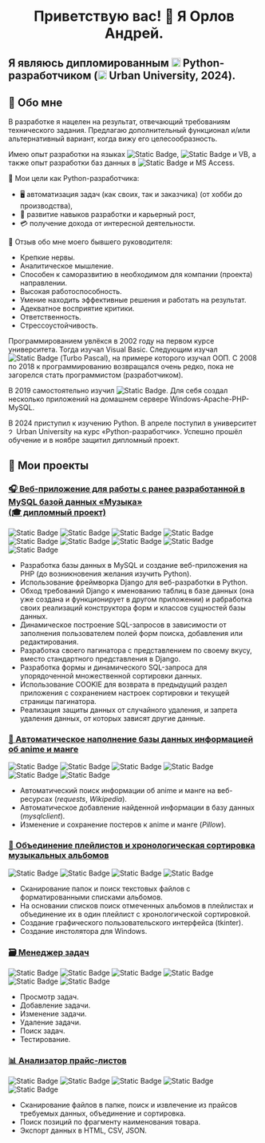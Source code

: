 <h1 align="center">Приветствую вас! 👋 Я Орлов Андрей.</h1>

## Я являюсь дипломированным <img alt="1887_python" src="https://github.com/user-attachments/assets/35618abd-6e46-4028-a1a4-f08cb1d689bf" width="18" height="18"> Python-разработчиком (<img alt="2300374_12196046_t" src="https://github.com/user-attachments/assets/c31e9142-19de-4e76-aaec-9858d3ebdd77" width="18" height="18"> Urban University, 2024).

## 📜 Обо мне

В разработке я нацелен на результат, отвечающий требованиям технического задания. Предлагаю дополнительный функционал и/или альтернативный вариант, когда вижу его целесообразность.

Имею опыт разработки на языках ![Static Badge](https://img.shields.io/badge/PHP-7-%23777BB4), ![Static Badge](https://img.shields.io/badge/Delphi-7-%23E62431) и VB, а также опыт разработки баз данных в ![Static Badge](https://img.shields.io/badge/MySQL-8-%234479A1) и MS Access.

📌 Мои цели как Python-разработчика:
* 🖥 автоматизация задач (как своих, так и заказчика) (от хобби до производства),
* 🧰 развитие навыков разработки и карьерный рост,
* 💳 получение дохода от интересной деятельности.

📄 Отзыв обо мне моего бывшего руководителя:
* Крепкие нервы.
* Аналитическое мышление.
* Способен к саморазвитию в необходимом для компании (проекта) направлении.
* Высокая работоспособность.
* Умение находить эффективные решения и работать на результат.
* Адекватное восприятие критики.
* Ответственность.
* Стрессоустойчивость.

Программированием увлёкся в 2002 году на первом курсе университета. Тогда изучал Visual Basic. Следующим изучал ![Static Badge](https://img.shields.io/badge/Delphi-7-%23E62431) (Turbo Pascal), на примере которого изучал ООП. С 2008 по 2018 к программированию возвращался очень редко, пока не загорелся стать программистом (разработчиком).

В 2019 самостоятельно изучил ![Static Badge](https://img.shields.io/badge/PHP-7-%23777BB4). Для себя создал несколько приложений на домашнем сервере Windows-Apache-PHP-MySQL.

В 2024 приступил к изучению Python. В апреле поступил в университет <img alt="2300374_12196046_t" src="https://github.com/user-attachments/assets/c31e9142-19de-4e76-aaec-9858d3ebdd77" width="12" height="12"> Urban University на курс «Python-разработчик». Успешно прошёл обучение и в ноябре защитил дипломный проект.

## 💼 Мои проекты

<h3><a href="https://github.com/OrlandV/diplomMusic">🎧 Веб-приложение для работы с ранее разработанной в MySQL базой данных «Музыка»<br>(🎓 дипломный проект)</a></h3>

![Static Badge](https://img.shields.io/badge/MySQL-8.0.33-%234479A1)
![Static Badge](https://img.shields.io/badge/PHP-7.4.15-%23777BB4)
![Static Badge](https://img.shields.io/badge/HTML-5-%23E34F26)
![Static Badge](https://img.shields.io/badge/CSS-3-%231572B6)
![Static Badge](https://img.shields.io/badge/JavaScript-_-%23F7DF1E)
![Static Badge](https://img.shields.io/badge/SQL-_-black)
![Static Badge](https://img.shields.io/badge/Python-3.12-%233776AB)
![Static Badge](https://img.shields.io/badge/Django-5.1.2-%23092E20)
![Static Badge](https://img.shields.io/badge/mysqlclient-2.2.5-blue)

* Разработка базы данных в MySQL и создание веб-приложения на PHP (до возникновения желания изучить Python).
* Использование фреймворка Django для веб-разработки в Python.
* Обход требований Django к именованию таблиц в базе данных (она уже создана и функционирует в другом приложении) и рабработка своих реализаций конструктора форм и классов сущностей базы данных.
* Динамическое построение SQL-запросов в зависимости от заполнения пользователем полей форм поиска, добавления или редактирования.
* Разработка своего пагинатора с представлением по своему вкусу, вместо стандартного представления в Django.
* Разработка формы и динамического SQL-запроса для упорядоченной множественной сортировки данных.
* Использование COOKIE для возврата в предыдущий раздел приложения с сохранением настроек сортировки и текущей страницы пагинатора.
* Реализация защиты данных от случайного удаления, и запрета удаления данных, от которых зависят другие данные.

<h3><a href="https://github.com/OrlandV/auto_put_anime_manga">🎥 Автоматическое наполнение базы данных информацией об anime и манге</a></h3>

![Static Badge](https://img.shields.io/badge/Python-3.12-%233776AB)
![Static Badge](https://img.shields.io/badge/requests-2.32.4-black)
![Static Badge](https://img.shields.io/badge/Wikipedia-1.4.0-black)
![Static Badge](https://img.shields.io/badge/python_dateutil-2.9.0-black)
![Static Badge](https://img.shields.io/badge/mysqlclient-2.2.7-black)
![Static Badge](https://img.shields.io/badge/Pillow-11.2.1-black)

* Автоматический поиск информации об anime и манге на веб-ресурсах (*requests*, *Wikipedia*).
* Автоматическое добавление найденной информации в базу данных (*mysqlclient*).
* Изменение и сохранение постеров к anime и манге (*Pillow*).

<h3><a href="https://github.com/OrlandV/music_m3u8">💽 Объединение плейлистов и хронологическая сортировка музыкальных альбомов</a></h3>

![Static Badge](https://img.shields.io/badge/Python-3.12-%233776AB)
![Static Badge](https://img.shields.io/badge/tkinter-_-black)
![Static Badge](https://img.shields.io/badge/re-_-black)
![Static Badge](https://img.shields.io/badge/Auto_Py_to_Exe-2.44.1-black)

* Сканирование папок и поиск текстовых файлов с форматированными списками альбомов.
* На основании списков поиск отмеченных альбомов в плейлистах и объединение их в один плейлист с хронологической сортировкой.
* Создание графического пользовательского интерфейса (tkinter).
* Создание инстолятора для Windows.

<h3><a href="https://github.com/OrlandV/TaskManager">🗃 Менеджер задач</a></h3>

![Static Badge](https://img.shields.io/badge/Python-3.12-%233776AB)
![Static Badge](https://img.shields.io/badge/python_dateutil-2.9.0-black)
![Static Badge](https://img.shields.io/badge/pytest-8.3.3-black)
![Static Badge](https://img.shields.io/badge/argparse-_-black)
![Static Badge](https://img.shields.io/badge/JSON-_-black)
![Static Badge](https://img.shields.io/badge/CSV-_-black)

* Просмотр задач.
* Добавление задачи.
* Изменение задачи.
* Удаление задачи.
* Поиск задач.
* Тестирование.

<h3><a href="https://github.com/OrlandV/PriceMachine">📊 Анализатор прайс-листов</a></h3>

![Static Badge](https://img.shields.io/badge/Python-3.12-%233776AB)
![Static Badge](https://img.shields.io/badge/CSV-_-black)
![Static Badge](https://img.shields.io/badge/JSON-_-black)
![Static Badge](https://img.shields.io/badge/tkinter-_-black)
![Static Badge](https://img.shields.io/badge/HTML-5-%23E34F26)

* Сканирование файлов в папке, поиск и извлечение из прайсов требуемых данных, объединение и сортировка.
* Поиск позиций по фрагменту наименования товара.
* Экспорт данных в HTML, CSV, JSON.
